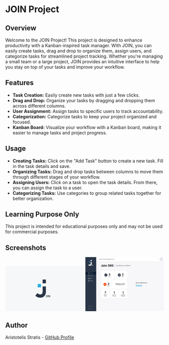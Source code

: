 # JOIN Project

## Overview

Welcome to the JOIN Project! This project is designed to enhance productivity with a Kanban-inspired task manager. With JOIN, you can easily create tasks, drag and drop to organize them, assign users, and categorize tasks for streamlined project tracking. Whether you're managing a small team or a large project, JOIN provides an intuitive interface to help you stay on top of your tasks and improve your workflow.

## Features

- **Task Creation:** Easily create new tasks with just a few clicks.
- **Drag and Drop:** Organize your tasks by dragging and dropping them across different columns.
- **User Assignment:** Assign tasks to specific users to track accountability.
- **Categorization:** Categorize tasks to keep your project organized and focused.
- **Kanban Board:** Visualize your workflow with a Kanban board, making it easier to manage tasks and project progress.

## Usage

- **Creating Tasks:** Click on the "Add Task" button to create a new task. Fill in the task details and save.
- **Organizing Tasks:** Drag and drop tasks between columns to move them through different stages of your workflow.
- **Assigning Users:** Click on a task to open the task details. From there, you can assign the task to a user.
- **Categorizing Tasks:** Use categories to group related tasks together for better organization.


## Learning Purpose Only

This project is intended for educational purposes only and may not be used for commercial purposes.

## Screenshots
<img width="250" alt="join1" src="assets/img/visual/join1.png">
<img width="250" alt="join2" src="assets/img/visual/join2.png">

## Author
Aristotelis Stratis - [GitHub Profile](https://github.com/Aristotelis-Stratis)

